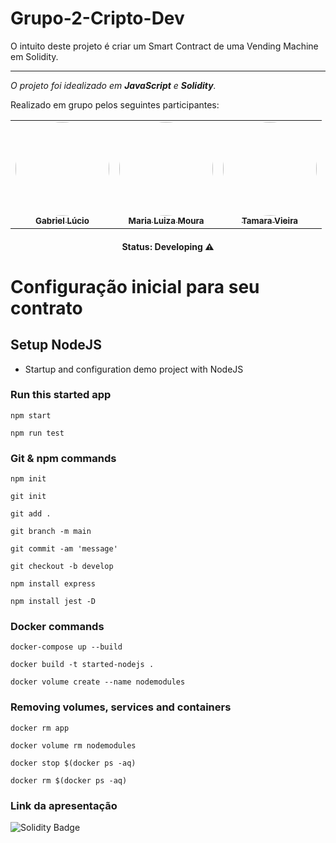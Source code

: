 # Grupo-2-Cripto-Dev
O intuito deste projeto é criar um Smart Contract de uma Vending Machine em Solidity.

------------------------

_O projeto foi idealizado em **JavaScript** e **Solidity**._

Realizado em grupo pelos seguintes participantes:

<table align="center">
  <tr>
    <td align="center"><a href="https://github.com/Bieoool355"><img style="border-radius: 50%;" src="https://media-exp1.licdn.com/dms/image/C4E03AQGmdPDFJrIYVQ/profile-displayphoto-shrink_400_400/0/1609886603783?e=1668643200&v=beta&t=PhzDHqlgQ2lWyCrc8KXSG_LybFGbb1yW4yq-rFk82xc" width="150px;"alt=""/><br /><sub><b>Gabriel Lúcio</b></sub></a><br /></td>
    <td align="center"><a href="https://github.com/MariaLuizaDMoura"><img style="border-radius: 50%;" src="https://avatars.githubusercontent.com/u/90870156?v=4" width="150px;" alt=""/><br /><sub><b>Maria Luiza Moura</b></sub></a><br /></td> 
    <td align="center"><a href="https://github.com/tamaraafvieira"><img style="border-radius: 50%;" src="https://media-exp1.licdn.com/dms/image/C4D03AQEd5GOwwbhb6A/profile-displayphoto-shrink_400_400/0/1588457010007?e=1668643200&v=beta&t=IVRkv5FqOr_fLxyeSaEQISZY-_llKjcUVjbcJoxYu8E" width="150px;" alt=""/><br /><sub><b>Tamara Vieira</b></sub></a><br /></td>
    
  </tr>
</table>

<h4 align="center">Status: Developing ⚠️</h4>

# Configuração inicial para seu contrato

## Setup NodeJS

- Startup and configuration demo project with NodeJS

### Run this started app

```shell
npm start

npm run test
```

### Git & npm commands

```shell
npm init

git init

git add .

git branch -m main

git commit -am 'message'

git checkout -b develop

npm install express

npm install jest -D
```

### Docker commands

```shell
docker-compose up --build

docker build -t started-nodejs .

docker volume create --name nodemodules
```

### Removing volumes, services and containers

```shell
docker rm app 

docker volume rm nodemodules

docker stop $(docker ps -aq)

docker rm $(docker ps -aq)
```
### Link da apresentação
![Solidity Badge](https://www.canva.com/design/DAFGzjjB-6g/UsURT1yKFx5kU5ibbYnjJw/edit?utm_content=DAFGzjjB-6g&utm_campaign=designshare&utm_medium=link2&utm_source=sharebutton)

